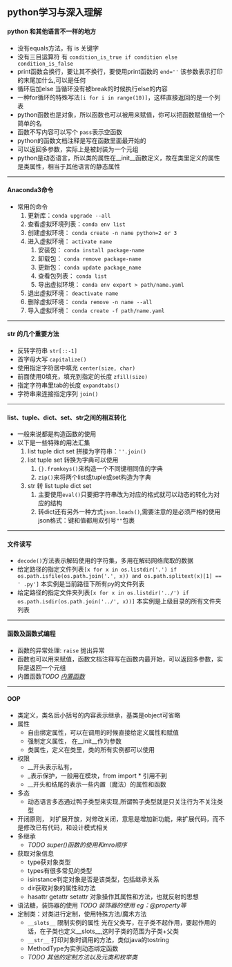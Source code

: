 ## python学习与深入理解
#### python 和其他语言不一样的地方
- 没有equals方法，有 is 关键字
- 没有三目运算符 有 `condition_is_true if condition else condition_is_false`
- print函数会换行，要让其不换行，要使用print函数的 `end=''` 该参数表示打印的末尾加什么,可以是任何
- 循环后加else 当循环没有被break的时候执行else的内容
- 一种for循环的特殊写法`[i for i in range(10)]`，这样直接返回的是一个列表
- python函数也是对象，所以函数也可以被用来赋值，你可以把函数赋值给一个简单的名
- 函数不写内容可以写个 `pass`表示空函数
- python的函数文档注释是写在函数里面最开始的
- 可以返回多参数，实际上是被封装为一个元组
- python是动态语言，所以类的属性在__init__函数定义，故在类里定义的属性是类属性，相当于其他语言的静态属性
---
#### Anaconda3命令
- 常用的命令
    1. 更新库：`conda upgrade --all`
    2. 查看虚拟环境列表：`conda env list`
    3. 创建虚拟环境： `conda create -n name python=2 or 3`
    4. 进入虚拟环境： `activate name`
        1. 安装包： `conda install package-name`
        2. 卸载包： `conda remove package-name`
        3. 更新包： `conda update package_name`
        3. 查看包列表： `conda list`
        4. 导出虚拟环境： `conda env export > path/name.yaml`
    5. 退出虚拟环境： `deactivate name`
    6. 删除虚拟环境： `conda remove -n name --all`
    7. 导入虚拟环境： `conda create -f path/name.yaml`
---
#### str 的几个重要方法
- 反转字符串 `str[::-1]`
- 首字母大写 `capitalize()`
- 使用指定字符居中填充 `center(size, char)`
- 前面使用0填充，填充到指定的长度 `zfill(size)`
- 指定字符串里tab的长度 `expandtabs()`
- 字符串来连接指定序列 `join()`
---
#### list、tuple、dict、set、str之间的相互转化
- 一般来说都是构造函数的使用
- 以下是一些特殊的用法汇集
    1. list tuple dict set 拼接为字符串：`''.join()`
    2. list tuple set 转换为字典可以使用
        1. `{}.fromkeys()`来构造一个不同键相同值的字典
        2. `zip()`来将两个list或tuple或set构造为字典
    3. str 转 list tuple dict set
        1. 主要使用`eval()`只要把字符串改为对应的格式就可以动态的转化为对应的结构
        2. 转dict还有另外一种方式`json.loads()`,需要注意的是必须严格的使用json格式：键和值都用双引号`""`包裹
---
#### 文件读写
- `decode()`方法表示解码使用的字符集，多用在解码网络爬取的数据
- 给定路径的指定文件列表`[x for x in os.listdir('.') if os.path.isfile(os.path.join('.', x)) and os.path.splitext(x)[1] == '
.py']` 本实例是当前路径下所有py的文件列表
- 给定路径的指定文件夹列表`[x for x in os.listdir('../') if os.path.isdir(os.path.join('../', x))]` 本实例是上级目录的所有文件夹列表
---
#### 函数及函数式编程
- 函数的异常处理: `raise` 抛出异常
- 函数也可以用来赋值，函数文档注释写在函数内最开始，可以返回多参数，实际是返回一个元组
- 内置函数*TODO [内置函数](https://docs.python.org/zh-cn/3/library/functions.html)*
---
#### OOP
- 类定义，类名后小括号的内容表示继承，基类是object可省略
- 属性
    - 自由绑定属性，可以在调用的时候直接给定义属性和赋值
    - 强制定义属性， 在__init__作为参数
    - 类属性，定义在类里，类的所有实例都可以使用
- 权限
    - __开头表示私有，
    - _表示保护，一般用在模块，from import * 引用不到
    - __开头和结尾的表示一些内置（魔法）的属性和函数
- 多态
    - 动态语言多态通过鸭子类型来实现,所谓鸭子类型就是只关注行为不关注类型
- 开闭原则， 对扩展开放，对修改关闭，意思是增加新功能，来扩展代码，而不是修改已有代码，和设计模式相关
- 多继承
    - *TODO super()函数的使用和mro顺序*
- 获取对象信息
    - type获对象类型
    - types有很多常见的类型
    - isinstance判定对象是否是该类型，包括继承关系
    - dir获取对象的属性和方法
    - hasattr getattr setattr 对象操作其属性和方法，也就反射的思想
- 语法糖，装饰器的使用 *TODO 装饰器的使用 eg：@property等*
- 定制类：对类进行定制，使用特殊方法/魔术方法
    - `__slots__` 限制实例的属性 光在父类写，在子类不起作用，要起作用的话，在子类也定义__slots__,这时子类的范围为子类+父类
    - `__str__` 打印对象时调用的方法，类似java的tostring
    - MethodType为实例动态绑定函数
    - *TODO 其他的定制方法以及元类和枚举类*
